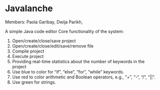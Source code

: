 # Javalanche
Members: Paola Garibay, Dwija Parikh,

A simple Java code editor
Core functionality of the system:
1. Open/create/close/save project
2. Open/create/close/edit/save/remove file
3. Compile project
4. Execute project
5. Providing real-time statistics about the number of keywords in the project
6. Use blue to color for “if”, “else”, “for”, “while” keywords.
7. Use red to color arithmetic and Boolean operators, e.g., “+”, “-“, “/”, “||”.
8. Use green for strings.
